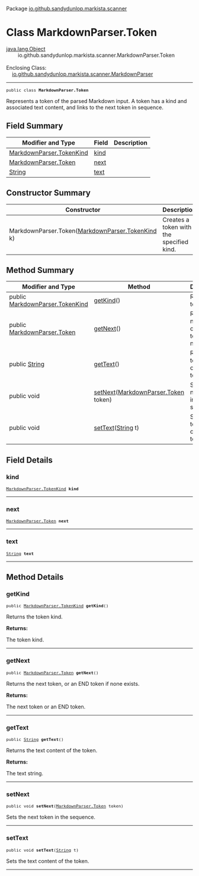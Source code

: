 Package [io.github.sandydunlop.markista.scanner](index.md)

# Class MarkdownParser.Token
[java.lang.Object](https://docs.oracle.com/en/java/javase/24/docs/api/java.base/java/lang/Object.html)<br/>
        io.github.sandydunlop.markista.scanner.MarkdownParser.Token<br/>
<br/>
Enclosing Class:<br/>
    [io.github.sandydunlop.markista.scanner.MarkdownParser](MarkdownParser.md)


----

<span style="font-family: monospace; font-size: 80%;">public class __MarkdownParser.Token__</span>

Represents a token of the parsed Markdown input.
A token has a kind and associated text content, and links to the next token in sequence.


## Field Summary

| Modifier and Type                                                                            | Field         | Description |
|----------------------------------------------------------------------------------------------|---------------|-------------|
| [MarkdownParser.TokenKind](MarkdownParser.TokenKind.md)                                      | [kind](#kind) |             |
| [MarkdownParser.Token](MarkdownParser.Token.md)                                              | [next](#next) |             |
| [String](https://docs.oracle.com/en/java/javase/24/docs/api/java.base/java/lang/String.html) | [text](#text) |             |



## Constructor Summary

| Constructor                                                                     | Description                              |
|---------------------------------------------------------------------------------|------------------------------------------|
| MarkdownParser.Token([MarkdownParser.TokenKind](MarkdownParser.TokenKind.md) k) | Creates a token with the specified kind. |



## Method Summary

| Modifier and Type                                                                                   | Method                                                                                                              | Description                                             |
|-----------------------------------------------------------------------------------------------------|---------------------------------------------------------------------------------------------------------------------|---------------------------------------------------------|
| public [MarkdownParser.TokenKind](MarkdownParser.TokenKind.md)                                      | [getKind](#getkind)()                                                                                               | Returns the token kind.                                 |
| public [MarkdownParser.Token](MarkdownParser.Token.md)                                              | [getNext](#getnext)()                                                                                               | Returns the next token, or an END token if none exists. |
| public [String](https://docs.oracle.com/en/java/javase/24/docs/api/java.base/java/lang/String.html) | [getText](#gettext)()                                                                                               | Returns the text content of the token.                  |
| public void                                                                                         | [setNext](#setnext)([MarkdownParser.Token](MarkdownParser.Token.md) token)                                          | Sets the next token in the sequence.                    |
| public void                                                                                         | [setText](#settext)([String](https://docs.oracle.com/en/java/javase/24/docs/api/java.base/java/lang/String.html) t) | Sets the text content of the token.                     |



## Field Details

### kind

<span style="font-family: monospace; font-size: 80%;">[MarkdownParser.TokenKind](MarkdownParser.TokenKind.md) __kind__</span>




---

### next

<span style="font-family: monospace; font-size: 80%;">[MarkdownParser.Token](MarkdownParser.Token.md) __next__</span>




---

### text

<span style="font-family: monospace; font-size: 80%;">[String](https://docs.oracle.com/en/java/javase/24/docs/api/java.base/java/lang/String.html) __text__</span>




---


## Method Details

### getKind

<span style="font-family: monospace; font-size: 80%;">public [MarkdownParser.TokenKind](MarkdownParser.TokenKind.md) __getKind__()</span>

Returns the token kind.

**Returns:**

The token kind.


---

### getNext

<span style="font-family: monospace; font-size: 80%;">public [MarkdownParser.Token](MarkdownParser.Token.md) __getNext__()</span>

Returns the next token, or an END token if none exists.

**Returns:**

The next token or an END token.


---

### getText

<span style="font-family: monospace; font-size: 80%;">public [String](https://docs.oracle.com/en/java/javase/24/docs/api/java.base/java/lang/String.html) __getText__()</span>

Returns the text content of the token.

**Returns:**

The text string.


---

### setNext

<span style="font-family: monospace; font-size: 80%;">public void __setNext__([MarkdownParser.Token](MarkdownParser.Token.md) token)</span>

Sets the next token in the sequence.


---

### setText

<span style="font-family: monospace; font-size: 80%;">public void __setText__([String](https://docs.oracle.com/en/java/javase/24/docs/api/java.base/java/lang/String.html) t)</span>

Sets the text content of the token.


---

